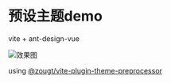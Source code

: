 # 预设主题demo

vite + ant-design-vue 

![效果图](https://img-blog.csdnimg.cn/caa3ccb9949a4fc4a6a8c7442291ed07.gif)

using [@zougt/vite-plugin-theme-preprocessor](https://github.com/GitOfZGT/vite-plugin-theme-preprocessor)
